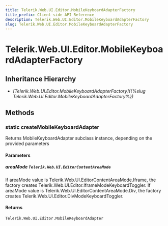 ```yaml
---
title: Telerik.Web.UI.Editor.MobileKeyboardAdapterFactory
title_prefix: Client-side API Reference
description: Telerik.Web.UI.Editor.MobileKeyboardAdapterFactory
slug: Telerik.Web.UI.Editor.MobileKeyboardAdapterFactory
---
```


# Telerik.Web.UI.Editor.MobileKeyboardAdapterFactory

## Inheritance Hierarchy

* *[Telerik.Web.UI.Editor.MobileKeyboardAdapterFactory]({%slug Telerik.Web.UI.Editor.MobileKeyboardAdapterFactory%})*


## Methods

### static createMobileKeyboardAdapter

Returns MobileKeyboardAdapter subclass instance, depending on the provided parameters

#### Parameters

##### areaMode `Telerik.Web.UI.EditorContentAreaMode`

If areaMode value is Telerik.Web.UI.EditorContentAreaMode.Iframe, the factory creates Telerik.Web.UI.Editor.IframeModeKeyboardToggler.
If areaMode value is Telerik.Web.UI.EditorContentAreaMode.Div, the factory creates Telerik.Web.UI.Editor.DivModeKeyboardToggler.

#### Returns

`Telerik.Web.UI.Editor.MobileKeyboardAdapter`


